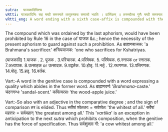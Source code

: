 ```yaml
---
sutra:  याजकादिभिश्च
vRtti: याजकादिभिः सह षष्ठी समस्यते तत्पुरुषश्च समासो भवति । वार्त्तिकम् ॥ तस्स्थैश्च गुणैः षष्ठी समस्यत इति वक्तव्यम्॥वार्त्तिकम् गुणोत्तरेण तरलोपश्चेति वक्तव्यम् ॥
vRtti_eng: A word ending with a sixth case-affix is compounded with the word yâjaka 'sacrificer' &c., and the compound is _Tat-purusha_. 
---
```

The compound which was ordained by the last aphorism, would have been prohibited by Rule 16 in the case of याजक &c.; hence the necessity of the present aphorism to guard against such a prohibition. As ब्राह्मणबाजक: 'a Brahmana's sacrificer.' क्षत्रिययाजक: 'one who sacrifices for Kshatriyas. 

(याजकादि)
1.याजक . 2. पूजक . 3.परिचारक. 4.परिवेषक. 5. परिषेचक. 6.स्नापक or स्नातक. 7.अध्यापक. 8.उत्साहक or उत्सादक. 9.उद्वर्तक. 10.होतृ.  11.नर्तृ . 12.रथगणक. 13.पत्तिगणक. 14.पोतृ.  15.हतृ. 16.वर्तक. 

Vart:-A word in the genitive case is compounded with a word expressing a quality which abides in the former word. As ब्राह्मणवर्णः '_Brahmana_-caste.' चंदनगन्धः 'sandal-scent.' कपित्यरसः 'the wood-apple juice.' 

Vart:-So also with an adjective in the comparative degree ; and the sign of comparison तर is elided. Thus सर्वेषां श्वेततरः = सर्वश्वेतः 'the whitest of all.' सर्वेषां महत्तरः = सर्वमहान्  'the greatest among all.' This '_vartika_' is an exception in anticipation to the next _sutra_ which prohibits composition, when the genitive has the force of specification. Thus सर्वशुक्ला गौ: 'a cow whitest among all.' 
